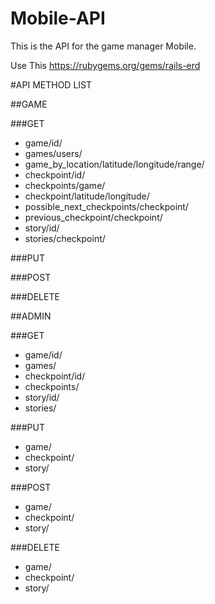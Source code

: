Mobile-API
==========

This is the API for the game manager Mobile.

Use This
https://rubygems.org/gems/rails-erd

#API METHOD LIST

##GAME

###GET
* game/id/
* games/users/
* game_by_location/latitude/longitude/range/
* checkpoint/id/
* checkpoints/game/
* checkpoint/latitude/longitude/
* possible_next_checkpoints/checkpoint/
* previous_checkpoint/checkpoint/
* story/id/
* stories/checkpoint/

###PUT

###POST

###DELETE

##ADMIN

###GET
* game/id/
* games/
* checkpoint/id/
* checkpoints/
* story/id/
* stories/

###PUT
* game/
* checkpoint/
* story/

###POST
* game/
* checkpoint/
* story/

###DELETE
* game/
* checkpoint/
* story/
